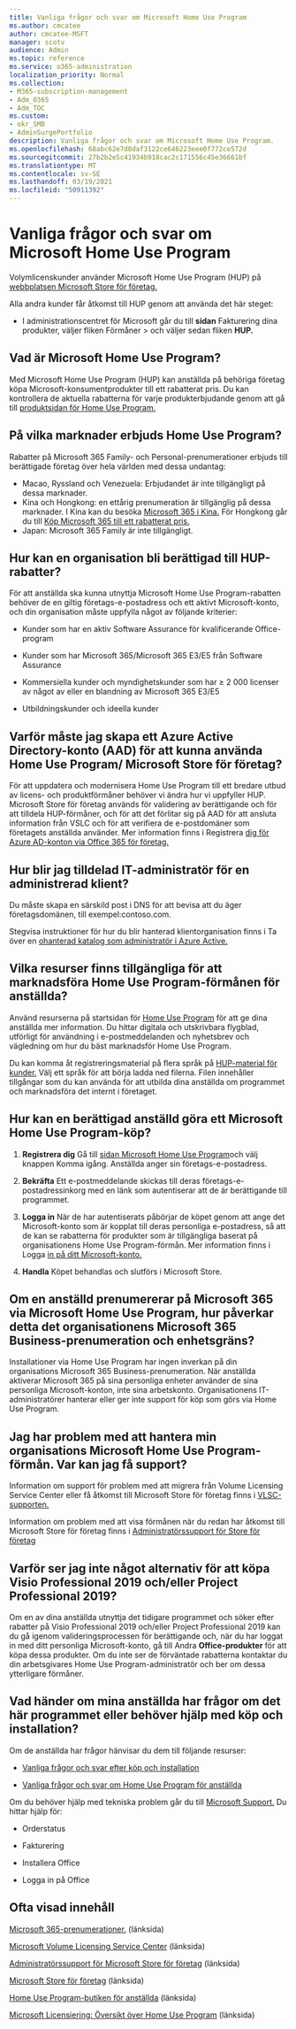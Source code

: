 ```yaml
---
title: Vanliga frågor och svar om Microsoft Home Use Program
ms.author: cmcatee
author: cmcatee-MSFT
manager: scotv
audience: Admin
ms.topic: reference
ms.service: o365-administration
localization_priority: Normal
ms.collection:
- M365-subscription-management
- Adm_O365
- Adm_TOC
ms.custom:
- okr_SMB
- AdminSurgePortfolio
description: Vanliga frågor och svar om Microsoft Home Use Program.
ms.openlocfilehash: 68abc62e7d8daf3122ce646223eee0f772ce572d
ms.sourcegitcommit: 27b2b2e5c41934b918cac2c171556c45e36661bf
ms.translationtype: MT
ms.contentlocale: sv-SE
ms.lasthandoff: 03/19/2021
ms.locfileid: "50911392"
---
```

# <a name="microsoft-home-use-program-frequently-asked-questions-faq"></a>Vanliga frågor och svar om Microsoft Home Use Program

Volymlicenskunder använder Microsoft Home Use Program (HUP) på [webbplatsen Microsoft Store för företag.](https://go.microsoft.com/fwlink/?linkid=2139192) 

Alla andra kunder får åtkomst till HUP genom att använda det här steget:

- I administrationscentret för Microsoft går du till **sidan** Fakturering dina produkter, väljer fliken Förmåner  >  [](https://go.microsoft.com/fwlink/p/?linkid=842054)och väljer sedan fliken **HUP.** 

## <a name="what-is-the-microsoft-home-use-program"></a>Vad är Microsoft Home Use Program?

Med Microsoft Home Use Program (HUP) kan anställda på behöriga företag köpa Microsoft-konsumentprodukter till ett rabatterat pris. Du kan kontrollera de aktuella rabatterna för varje produkterbjudande genom att gå till [produktsidan för Home Use Program.](https://www.microsoft.com/home-use-program)

## <a name="in-which-markets-is-the-home-use-program-offered"></a>På vilka marknader erbjuds Home Use Program?

Rabatter på Microsoft 365 Family- och Personal-prenumerationer erbjuds till berättigade företag över hela världen med dessa undantag:

- Macao, Ryssland och Venezuela: Erbjudandet är inte tillgängligt på dessa marknader.
- Kina och Hongkong: en ettårig prenumeration är tillgänglig på dessa marknader. I Kina kan du besöka [Microsoft 365 i Kina.](https://www.microsoftstore.com.cn/home-use-program/invite) För Hongkong går du till [Köp Microsoft 365 till ett rabatterat pris.](https://www.microsoftestore.com.hk/partner/hup?locale=en_HK)
- Japan: Microsoft 365 Family är inte tillgängligt.

## <a name="how-does-an-organization-qualify-for-hup-discounts"></a>Hur kan en organisation bli berättigad till HUP-rabatter?

För att anställda ska kunna utnyttja Microsoft Home Use Program-rabatten behöver de en giltig företags-e-postadress och ett aktivt Microsoft-konto, och din organisation måste uppfylla något av följande kriterier:

- Kunder som har en aktiv Software Assurance för kvalificerande Office-program 

- Kunder som har Microsoft 365/Microsoft 365 E3/E5 från Software Assurance

- Kommersiella kunder och myndighetskunder som har ≥ 2 000 licenser av något av eller en blandning av Microsoft 365 E3/E5

- Utbildningskunder och ideella kunder

## <a name="why-do-i-have-to-create-an-azure-active-directory-aad-account-to-use-the-home-use-program-microsoft-store-for-business"></a>Varför måste jag skapa ett Azure Active Directory-konto (AAD) för att kunna använda Home Use Program/ Microsoft Store för företag?

För att uppdatera och modernisera Home Use Program till ett bredare utbud av licens- och produktförmåner behöver vi ändra hur vi uppfyller HUP. Microsoft Store för företag används för validering av berättigande och för att tilldela HUP-förmåner, och för att det förlitar sig på AAD för att ansluta information från VSLC och för att verifiera de e-postdomäner som företagets anställda använder. Mer information finns i Registrera [dig för Azure AD-konton via Office 365 för företag.](/microsoft-store/sign-up-microsoft-store-for-business#o365-welcome)

## <a name="how-do-i-become-the-assigned-it-admin-of-a-managed-tenant"></a>Hur blir jag tilldelad IT-administratör för en administrerad klient?

Du måste skapa en särskild post i DNS för att bevisa att du äger företagsdomänen, till exempel:contoso.com.

Stegvisa instruktioner för hur du blir hanterad klientorganisation finns i Ta över en [ohanterad katalog som administratör i Azure Active.](/azure/active-directory/users-groups-roles/domains-admin-takeover)

## <a name="what-resources-are-available-to-help-promote-the-home-use-program-benefit-to-employees"></a>Vilka resurser finns tillgängliga för att marknadsföra Home Use Program-förmånen för anställda?

Använd resurserna på startsidan för [Home Use Program](https://www.microsoft.com/home-use-program/resources) för att ge dina anställda mer information. Du hittar digitala och utskrivbara flygblad, utförligt för användning i e-postmeddelanden och nyhetsbrev och vägledning om hur du bäst marknadsför Home Use Program.

Du kan komma åt registreringsmaterial på flera språk på [HUP-material för kunder.](https://microsofteur.sharepoint.com/teams/HUPMaterial) Välj ett språk för att börja ladda ned filerna. Filen innehåller tillgångar som du kan använda för att utbilda dina anställda om programmet och marknadsföra det internt i företaget.

## <a name="what-are-the-steps-for-an-eligible-employee-to-make-a-microsoft-home-use-program-purchase"></a>Hur kan en berättigad anställd göra ett Microsoft Home Use Program-köp?

1. **Registrera dig** Gå till [sidan Microsoft Home Use Program](https://www.microsoft.com/home-use-program)och välj knappen Komma igång. Anställda anger sin företags-e-postadress.

2. **Bekräfta**  Ett e-postmeddelande skickas till deras företags-e-postadressinkorg med en länk som autentiserar att de är berättigande till programmet.

3. **Logga in** När de har autentiserats påbörjar de köpet genom att ange det Microsoft-konto som är kopplat till deras personliga e-postadress, så att de kan se rabatterna för produkter som är tillgängliga baserat på organisationens Home Use Program-förmån. Mer information finns i Logga [in på ditt Microsoft-konto.](https://support.microsoft.com/help/4028195/microsoft-account-sign-in)

4. **Handla** Köpet behandlas och slutförs i Microsoft Store.

## <a name="if-an-employee-subscribes-to-microsoft-365-through-the-microsoft-home-use-program-how-does-this-impact-our-organizations-microsoft-365-business-subscription-and-device-limit"></a>Om en anställd prenumererar på Microsoft 365 via Microsoft Home Use Program, hur påverkar detta det organisationens Microsoft 365 Business-prenumeration och enhetsgräns?

Installationer via Home Use Program har ingen inverkan på din organisations Microsoft 365 Business-prenumeration. När anställda aktiverar Microsoft 365 på sina personliga enheter använder de sina personliga Microsoft-konton, inte sina arbetskonto. Organisationens IT-administratörer hanterar eller ger inte support för köp som görs via Home Use Program.

## <a name="im-having-trouble-managing-my-organizations-microsoft-home-use-program-benefit-where-can-i-get-support"></a>Jag har problem med att hantera min organisations Microsoft Home Use Program-förmån. Var kan jag få support?

Information om support för problem med att migrera från Volume Licensing Service Center eller få åtkomst till Microsoft Store för företag finns i [VLSC-supporten.](https://www.microsoft.com/Licensing/servicecenter/default.aspx?wa=wsignin1.0)

Information om problem med att visa förmånen när du redan har åtkomst till Microsoft Store för företag finns i [Administratörssupport för Store för företag](/microsoft-store/)

## <a name="why-am-i-not-seeing-an-option-to-purchase-visio-professional-2019-andor-project-professional-2019"></a>Varför ser jag inte något alternativ för att köpa Visio Professional 2019 och/eller Project Professional 2019?

Om en av dina anställda utnyttja det tidigare programmet och söker efter rabatter på Visio Professional 2019 och/eller Project Professional 2019 kan du gå igenom valideringsprocessen för berättigande och, när du har loggat in med ditt personliga Microsoft-konto, gå till Andra **Office-produkter** för att köpa dessa produkter. Om du inte ser de förväntade rabatterna kontaktar du din arbetsgivares Home Use Program-administratör och ber om dessa ytterligare förmåner.

## <a name="what-if-my-employees-have-questions-about-this-program-or-need-support-with-purchasing-and-installation"></a>Vad händer om mina anställda har frågor om det här programmet eller behöver hjälp med köp och installation?

Om de anställda har frågor hänvisar du dem till följande resurser:

- [Vanliga frågor och svar efter köp och installation](https://products.office.com/microsoft-office-for-home-and-school-faq)

- [Vanliga frågor och svar om Home Use Program för anställda](https://www.microsoft.com/home-use-program/frequently-asked-questions)

 Om du behöver hjälp med tekniska problem går du till [Microsoft Support.](https://support.microsoft.com/) Du hittar hjälp för:

- Orderstatus

- Fakturering

- Installera Office

- Logga in på Office

## <a name="frequently-viewed-content"></a>Ofta visad innehåll

[Microsoft 365-prenumerationer.](https://www.microsoft.com/home-use-program/) (länksida)

[Microsoft Volume Licensing Service Center](https://www.microsoft.com/Licensing/servicecenter/default.aspx?wa=wsignin1.0) (länksida)

[Administratörssupport för Microsoft Store för företag](/microsoft-store/) (länksida)

[Microsoft Store för företag](https://go.microsoft.com/fwlink/?linkid=2139192) (länksida)

[Home Use Program-butiken för anställda](https://www.microsoft.com/home-use-program) (länksida)

[Microsoft Licensiering: Översikt över Home Use Program](https://www.microsoft.com/licensing/licensing-programs/software-assurance-by-benefits?activetab=software-assurance-by-benefits-tab:primaryr4) (länksida)